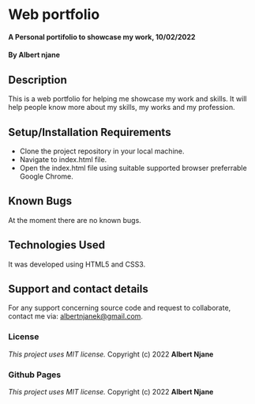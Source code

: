 # Web portfolio
#### A Personal portifolio to showcase my work, 10/02/2022
#### By **Albert njane**
## Description
This is a web portfolio for helping me showcase my work and skills. It will help people know more about my skills, my works and my profession.
## Setup/Installation Requirements
* Clone the project repository in your local machine.
* Navigate to index.html file.
* Open the index.html file using suitable supported browser preferrable Google Chrome.
## Known Bugs
At the moment there are no known bugs.
## Technologies Used
It was developed using HTML5 and CSS3.
## Support and contact details
For any support concerning source code and request to collaborate, contact me via: albertnjanek@gmail.com.
### License
*This project uses MIT license.*
Copyright (c) 2022 **Albert Njane**
### Github Pages
*This project uses MIT license.*
Copyright (c) 2022 **Albert Njane**
